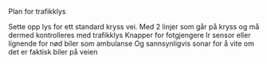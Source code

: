 Plan for trafikklys

Sette opp lys for ett standard kryss vei. Med 2 linjer som går på kryss og må dermed kontrolleres med trafikklys
Knapper for fotgjengere
Ir sensor eller lignende for nød biler som ambulanse
Og sannsynligvis sonar for å vite om det er faktisk biler på veien
